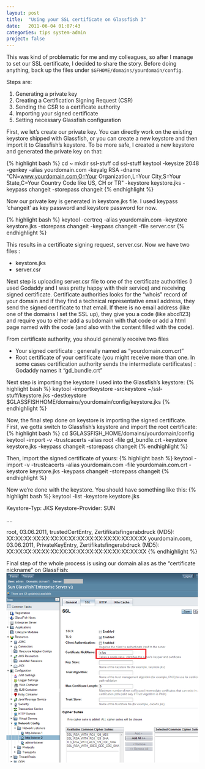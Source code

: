 ```yaml
---
layout: post
title:  "Using your SSL certificate on Glassfish 3"
date:   2011-06-04 01:07:43
categories: tips system-admin
project: false
---
```


This was kind of problematic for me and my colleagues, so after I manage to set our SSL certificate, I decided to share the story.
Before doing anything, back up the files under `$GFHOME/domains/yourdomain/config`.

Steps are:

1. Generating a private key
2. Creating a Certification Signing Request (CSR)
3. Sending the CSR to a certificate authority
4. Importing your signed certificate
5. Setting necessary Glassfish configuration

First, we let’s create our private key. You can directly work on the existing keystore shipped with Glassfish, 
or you can create a new keystore and then import it to Glassfish’s keystore. To be more safe, I created a new 
keystore and generated the private key on that:

{% highlight bash %}
cd ~
mkdir ssl-stuff
cd ssl-stuff
keytool -keysize 2048 -genkey -alias yourdomain.com -keyalg RSA -dname "CN=www.yourdomain.com,O=Your Organization,L=Your City,S=Your State,C=Your Country Code like US, CH or TR" -keystore keystore.jks -keypass changeit -storepass changeit
{% endhighlight %}

Now our private key is generated in keystore.jks file. I used keypass ‘changeit’ as key password and keystore password for now.

{% highlight bash %}
keytool -certreq -alias yourdomain.com -keystore keystore.jks -storepass changeit -keypass changeit -file server.csr
{% endhighlight %}

This results in a certificate signing request, server.csr. Now we have two files :
 
* keystore.jks
* server.csr

Next step is uploading server.csr file to one of the certificate authorities (I used Godaddy and I was pretty happy with their service) and receiving signed 
certificate. Certificate authorities looks for the “whois” record of your domain and if they find a technical representative email address, they send the 
signed certificate to that email. If there is no email address (like one of the domains I set the SSL up), they give you a code (like abcd123) and require 
you to either add a subdomain with that code or add a html page named with the code (and also with the content filled with the code).

From certificate authority, you should generally receive two files

* Your signed certificate : generally named as “yourdomain.com.crt”
* Root certificate of your certificate (you might receive more than one. In some cases certification authority sends the intermediate certificates) : Godaddy names it “gd_bundle.crt”

Next step is importing the keystore I used into the Glassfish’s keystore:
{% highlight bash %}
keytool -importkeystore -srckeystore ~/ssl-stuff/keystore.jks -destkeystore $GLASSFISHHOME/domains/yourdomain/config/keystore.jks
{% endhighlight %}

Now, the final step done on keystore is importing the signed certificate. First, we gotta switch to Glassfish’s keystore and import the root certificate:
{% highlight bash %}
cd $GLASSFISH_HOME/domains/yourdomain/config
keytool -import -v -trustcacerts -alias root -file gd_bundle.crt -keystore keystore.jks -keypass changeit -storepass changeit
{% endhighlight %}

Then, import the signed certificate of yours:
{% highlight bash %}
keytool -import -v -trustcacerts -alias yourdomain.com -file yourdomain.com.crt -keystore keystore.jks -keypass changeit -storepass changeit
{% endhighlight %}

Now we’re done with the keystore. You should have something like this:
{% highlight bash %}
keytool -list -keystore keystore.jks
 
Keystore-Typ: JKS
Keystore-Provider: SUN
 
....
 
root, 03.06.2011, trustedCertEntry,
Zertifikatsfingerabdruck (MD5): XX:XX:XX:XX:XX:XX:XX:XX:XX:XX:XX:XX:XX:XX:XX:XX
yourdomain.com, 03.06.2011, PrivateKeyEntry,
Zertifikatsfingerabdruck (MD5): XX:XX:XX:XX:XX:XX:XX:XX:XX:XX:XX:XX:XX:XX:XX:XX
{% endhighlight %}

Final step of the whole process is using our domain alias as the “certificate nickname” on GlassFish:
![Screenshot](/post-assets/using-your-ssl-certificate-on-glassfish-3/screenshot0.png)
